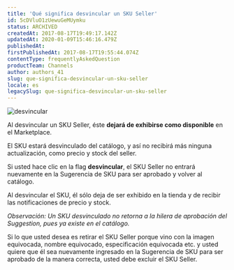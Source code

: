 ```yaml
---
title: 'Qué significa desvincular un SKU Seller'
id: 5cDVluO1zUewuGeMUymku
status: ARCHIVED
createdAt: 2017-08-17T19:49:17.142Z
updatedAt: 2020-01-09T15:46:16.479Z
publishedAt: 
firstPublishedAt: 2017-08-17T19:55:44.074Z
contentType: frequentlyAskedQuestion
productTeam: Channels
author: authors_41
slug: que-significa-desvincular-un-sku-seller
locale: es
legacySlug: que-significa-desvincular-un-sku-seller
---
```


![desvincular](https://images.contentful.com/alneenqid6w5/2fJNaa6xkEC0CwguKWK4o0/f6f8625d2409ff921826ffb913598eaf/desvincular.png)

Al desvincular un SKU Seller, éste __dejará de exhibirse como disponible__ en el Marketplace.

El SKU estará desvinculado del catálogo, y así no recibirá más ninguna actualización, como precio y stock del seller.

Si usted hace clic en la flag **desvincular**, el SKU Seller no entrará nuevamente en la Sugerencia de SKU para ser aprobado y volver al catálogo.

Al desvincular el SKU, él sólo deja de ser exhibido en la tienda y de recibir las notificaciones de precio y stock.

_Observación: Un SKU desvinculado no retorna a la hilera de aprobación del Suggestion, pues ya existe en el catálogo._

Si lo que usted desea es retirar el SKU Seller porque vino con la imagen equivocada, nombre equivocado, especificación equivocada etc. y usted quiere que él sea nuevamente ingresado en la Sugerencia de SKU para ser aprobado de la manera correcta, usted debe excluir el SKU Seller.
